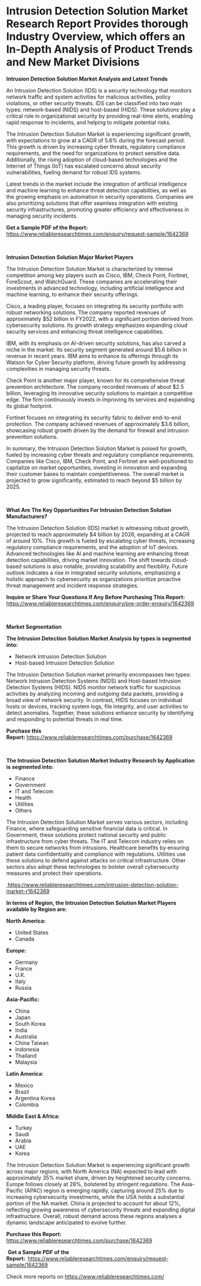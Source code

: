 <p><h1>Intrusion Detection Solution Market Research Report Provides thorough Industry Overview, which offers an In-Depth Analysis of Product Trends and New Market Divisions</h1></p><p><strong>Intrusion Detection Solution Market Analysis and Latest Trends</strong></p>
<p><p>An Intrusion Detection Solution (IDS) is a security technology that monitors network traffic and system activities for malicious activities, policy violations, or other security threats. IDS can be classified into two main types: network-based (NIDS) and host-based (HIDS). These solutions play a critical role in organizational security by providing real-time alerts, enabling rapid response to incidents, and helping to mitigate potential risks.</p><p>The Intrusion Detection Solution Market is experiencing significant growth, with expectations to grow at a CAGR of 5.6% during the forecast period. This growth is driven by increasing cyber threats, regulatory compliance requirements, and the need for organizations to protect sensitive data. Additionally, the rising adoption of cloud-based technologies and the Internet of Things (IoT) has escalated concerns about security vulnerabilities, fueling demand for robust IDS systems.</p><p>Latest trends in the market include the integration of artificial intelligence and machine learning to enhance threat detection capabilities, as well as the growing emphasis on automation in security operations. Companies are also prioritizing solutions that offer seamless integration with existing security infrastructures, promoting greater efficiency and effectiveness in managing security incidents.</p></p>
<p><strong>Get a Sample PDF of the Report:&nbsp;</strong> <a href="https://www.reliableresearchtimes.com/enquiry/request-sample/1642369?utm_campaign=2938&utm_medium=2&utm_source=Github&utm_content=ia&utm_term=11032025&utm_id=intrusion-detection-solution">https://www.reliableresearchtimes.com/enquiry/request-sample/1642369</a></p>
<p>&nbsp;</p>
<p><strong>Intrusion Detection Solution Major Market Players</strong></p>
<p><p>The Intrusion Detection Solution Market is characterized by intense competition among key players such as Cisco, IBM, Check Point, Fortinet, ForeScout, and WatchGuard. These companies are accelerating their investments in advanced technology, including artificial intelligence and machine learning, to enhance their security offerings.</p><p>Cisco, a leading player, focuses on integrating its security portfolio with robust networking solutions. The company reported revenues of approximately $52 billion in FY2022, with a significant portion derived from cybersecurity solutions. Its growth strategy emphasizes expanding cloud security services and enhancing threat intelligence capabilities.</p><p>IBM, with its emphasis on AI-driven security solutions, has also carved a niche in the market. Its security segment generated around $5.6 billion in revenue in recent years. IBM aims to enhance its offerings through its Watson for Cyber Security platform, driving future growth by addressing complexities in managing security threats.</p><p>Check Point is another major player, known for its comprehensive threat prevention architecture. The company recorded revenues of about $2.5 billion, leveraging its innovative security solutions to maintain a competitive edge. The firm continuously invests in improving its services and expanding its global footprint.</p><p>Fortinet focuses on integrating its security fabric to deliver end-to-end protection. The company achieved revenues of approximately $3.6 billion, showcasing robust growth driven by the demand for firewall and intrusion prevention solutions.</p><p>In summary, the Intrusion Detection Solution Market is poised for growth, fueled by increasing cyber threats and regulatory compliance requirements. Companies like Cisco, IBM, Check Point, and Fortinet are well-positioned to capitalize on market opportunities, investing in innovation and expanding their customer bases to maintain competitiveness. The overall market is projected to grow significantly, estimated to reach beyond $5 billion by 2025.</p></p>
<p>&nbsp;</p>
<p><strong>What Are The Key Opportunities For Intrusion Detection Solution Manufacturers?</strong></p>
<p><p>The Intrusion Detection Solution (IDS) market is witnessing robust growth, projected to reach approximately $4 billion by 2026, expanding at a CAGR of around 10%. This growth is fueled by escalating cyber threats, increasing regulatory compliance requirements, and the adoption of IoT devices. Advanced technologies like AI and machine learning are enhancing threat detection capabilities, driving market innovation. The shift towards cloud-based solutions is also notable, providing scalability and flexibility. Future outlook indicates a rise in integrated security solutions, emphasizing a holistic approach to cybersecurity as organizations prioritize proactive threat management and incident response strategies.</p></p>
<p><strong>Inquire or Share Your Questions If Any Before Purchasing This Report:</strong> <a href="https://www.reliableresearchtimes.com/enquiry/pre-order-enquiry/1642369?utm_campaign=2938&utm_medium=2&utm_source=Github&utm_content=ia&utm_term=11032025&utm_id=intrusion-detection-solution">https://www.reliableresearchtimes.com/enquiry/pre-order-enquiry/1642369</a></p>
<p>&nbsp;</p>
<p><strong>Market Segmentation</strong></p>
<p><strong>The Intrusion Detection Solution Market Analysis by types is segmented into:</strong></p>
<p><ul><li>Network Intrusion Detection Solution</li><li>Host-based Intrusion Detection Solution</li></ul></p>
<p><p>The Intrusion Detection Solution market primarily encompasses two types: Network Intrusion Detection Systems (NIDS) and Host-based Intrusion Detection Systems (HIDS). NIDS monitor network traffic for suspicious activities by analyzing incoming and outgoing data packets, providing a broad view of network security. In contrast, HIDS focuses on individual hosts or devices, tracking system logs, file integrity, and user activities to detect anomalies. Together, these solutions enhance security by identifying and responding to potential threats in real time.</p></p>
<p><strong>Purchase this Report:&nbsp;</strong><a href="https://www.reliableresearchtimes.com/purchase/1642369?utm_campaign=2938&utm_medium=2&utm_source=Github&utm_content=ia&utm_term=11032025&utm_id=intrusion-detection-solution">https://www.reliableresearchtimes.com/purchase/1642369</a></p>
<p>&nbsp;</p>
<p><strong>The Intrusion Detection Solution Market Industry Research by Application is segmented into:</strong></p>
<p><ul><li>Finance</li><li>Government</li><li>IT and Telecom</li><li>Health</li><li>Utilities</li><li>Others</li></ul></p>
<p><p>The Intrusion Detection Solution Market serves various sectors, including Finance, where safeguarding sensitive financial data is critical. In Government, these solutions protect national security and public infrastructure from cyber threats. The IT and Telecom industry relies on them to secure networks from intrusions. Healthcare benefits by ensuring patient data confidentiality and compliance with regulations. Utilities use these solutions to defend against attacks on critical infrastructure. Other sectors also adopt these technologies to bolster overall cybersecurity measures and protect their operations.</p></p>
<p><a href="https://www.reliableresearchtimes.com/intrusion-detection-solution-market-r1642369?utm_campaign=2938&utm_medium=2&utm_source=Github&utm_content=ia&utm_term=11032025&utm_id=intrusion-detection-solution">&nbsp;https://www.reliableresearchtimes.com/intrusion-detection-solution-market-r1642369</a></p>
<p><strong>In terms of Region, the Intrusion Detection Solution Market Players available by Region are:</strong></p>
<p>
    <p> <strong> North America: </strong>
        <ul>
            <li>United States</li>
            <li>Canada</li>
        </ul>
        </p> 
    <p> <strong> Europe: </strong>
        <ul>
            <li>Germany</li>
            <li>France</li>
            <li>U.K.</li>
            <li>Italy</li>
            <li>Russia</li>
        </ul>
        </p> 
    <p> <strong> Asia-Pacific: </strong>
        <ul>
            <li>China</li>
            <li>Japan</li>
            <li>South Korea</li>
            <li>India</li>
            <li>Australia</li>
            <li>China Taiwan</li>
            <li>Indonesia</li>
            <li>Thailand</li>
            <li>Malaysia</li>
        </ul>
        </p> 
    <p> <strong> Latin America: </strong>
        <ul>
            <li>Mexico</li>
            <li>Brazil</li>
            <li>Argentina Korea</li>
            <li>Colombia</li>
        </ul>
        </p> 
    <p> <strong> Middle East & Africa: </strong>
        <ul>
            <li>Turkey</li>
            <li>Saudi</li>
            <li>Arabia</li>
            <li>UAE</li>
            <li>Korea</li>
        </ul>
    </p>
    </p>
<p><p>The Intrusion Detection Solution Market is experiencing significant growth across major regions, with North America (NA) expected to lead with approximately 35% market share, driven by heightened security concerns. Europe follows closely at 28%, bolstered by stringent regulations. The Asia-Pacific (APAC) region is emerging rapidly, capturing around 25% due to increasing cybersecurity investments, while the USA holds a substantial portion of the NA market. China is projected to account for about 12%, reflecting growing awareness of cybersecurity threats and expanding digital infrastructure. Overall, robust demand across these regions analyses a dynamic landscape anticipated to evolve further.</p></p>
<p><strong>Purchase this Report: </strong><a href="https://www.reliableresearchtimes.com/purchase/1642369?utm_campaign=2938&utm_medium=2&utm_source=Github&utm_content=ia&utm_term=11032025&utm_id=intrusion-detection-solution">https://www.reliableresearchtimes.com/purchase/1642369</a></p>
<p>&nbsp;<strong>Get a Sample PDF of the Report:&nbsp;&nbsp;</strong><a href="https://www.reliableresearchtimes.com/enquiry/request-sample/1642369?utm_campaign=2938&utm_medium=2&utm_source=Github&utm_content=ia&utm_term=11032025&utm_id=intrusion-detection-solution">https://www.reliableresearchtimes.com/enquiry/request-sample/1642369</a></p>
<p><strong></strong></p>
<p>Check more reports on <a href="https://www.reliableresearchtimes.com/?utm_campaign=2938&utm_medium=2&utm_source=Github&utm_content=ia&utm_term=11032025&utm_id=intrusion-detection-solution">https://www.reliableresearchtimes.com/</a></p>